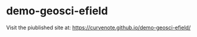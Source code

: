 # demo-geosci-efield

Visit the piublished site at: https://curvenote.github.io/demo-geosci-efield/
